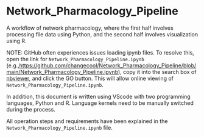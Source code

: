 # Network_Pharmacology_Pipeline
A workflow of network pharmacology, where the first half involves processing file data using Python, and the second half involves visualization using R.

NOTE: GitHub often experiences issues loading ipynb files. To resolve this, open the link for `Network_Pharmacology_Pipeline.ipynb` (e.g.,https://github.com/changecool/Network_Pharmacology_Pipeline/blob/main/Network_Pharmacology_Pipeline.ipynb), copy it into the search box of [nbviewer](https://nbviewer.org/), and click the GO button. This will allow online viewing of `Network_Pharmacology_Pipeline.ipynb`.

In addition, this document is written using VScode with two programming languages, Python and R. Language kernels need to be manually switched during the process.

All operation steps and requirements have been explained in the `Network_Pharmacology_Pipeline.ipynb` file.
